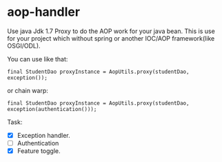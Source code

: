 aop-handler
===========

Use java Jdk 1.7 Proxy to do the AOP work for your java bean. This is use for your project which without spring or
another IOC/AOP framework(like OSGI/ODL).

You can use like that:

    final StudentDao proxyInstance = AopUtils.proxy(studentDao, exception());

or chain warp:

    final StudentDao proxyInstance = AopUtils.proxy(studentDao, exception(authentication()));

Task:

- [x] Exception handler.
- [ ] Authentication
- [x] Feature toggle.